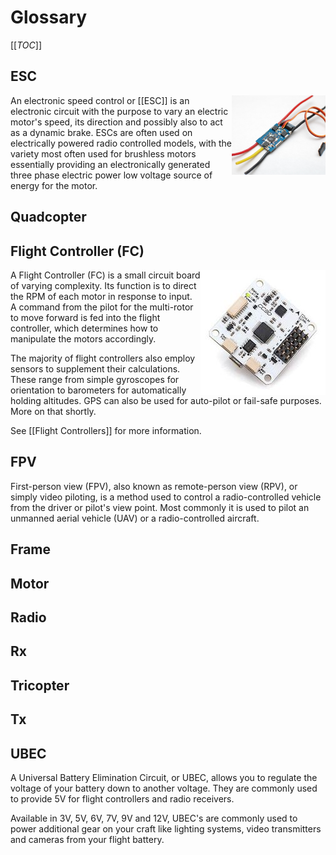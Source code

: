# Glossary

[[_TOC_]]

## ESC

<img src="/uploads/esc-generic.jpg" width="150" align="right" />An electronic speed control or [[ESC]] is an electronic circuit with the purpose to vary an electric motor's speed, its direction and possibly also to act as a dynamic brake. ESCs are often used on electrically powered radio controlled models, with the variety most often used for brushless motors essentially providing an electronically generated three phase electric power low voltage source of energy for the motor.

## Quadcopter

## Flight Controller (FC)

<img src="/uploads/flight-controller-generic.jpg" align="right" /> A Flight Controller (FC) is a small circuit board of varying complexity. Its function is to direct the RPM of each motor in response to input. A command from the pilot for the multi-rotor to move forward is fed into the flight controller, which determines how to manipulate the motors accordingly.

The majority of flight controllers also employ sensors to supplement their calculations. These range from simple gyroscopes for orientation to barometers for automatically holding altitudes. GPS can also be used for auto-pilot or fail-safe purposes. More on that shortly.

See [[Flight Controllers]] for more information.

## FPV

First-person view (FPV), also known as remote-person view (RPV), or simply video piloting, is a method used to control a radio-controlled vehicle from the driver or pilot's view point. Most commonly it is used to pilot an unmanned aerial vehicle (UAV) or a radio-controlled aircraft.

## Frame

## Motor

## Radio

## Rx

## Tricopter

## Tx

## UBEC

A Universal Battery Elimination Circuit, or UBEC, allows you to regulate the voltage of your battery down to another voltage. They are commonly used to provide 5V for flight controllers and radio receivers.

Available in 3V, 5V, 6V, 7V, 9V and 12V, UBEC's are commonly used to power additional gear on your craft like lighting systems, video transmitters and cameras from your flight battery.
